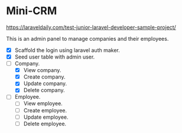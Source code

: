 # Mini-CRM

https://laraveldaily.com/test-junior-laravel-developer-sample-project/

This is an admin panel to manage companies and their employees.

- [x] Scaffold the login using laravel auth maker.
- [x] Seed user table with admin user.
- [ ] Company.
  - [x] View company.
  - [x] Create company.
  - [x] Update company.
  - [x] Delete company.
- [ ] Employee.
  - [ ] View employee.
  - [ ] Create employee.
  - [ ] Update employee.
  - [ ] Delete employee.
